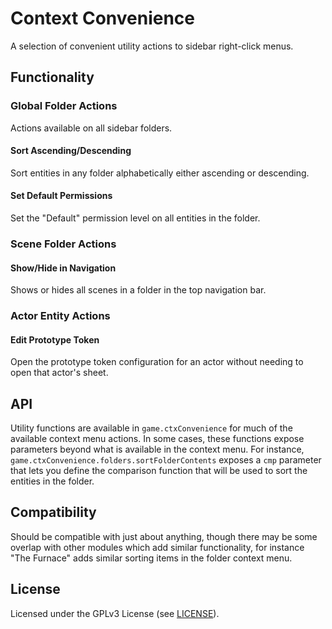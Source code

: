 # Context Convenience

A selection of convenient utility actions to sidebar right-click menus.

## Functionality

### Global Folder Actions

Actions available on all sidebar folders.

#### Sort Ascending/Descending

Sort entities in any folder alphabetically either ascending or descending.

#### Set Default Permissions

Set the "Default" permission level on all entities in the folder.

### Scene Folder Actions

#### Show/Hide in Navigation

Shows or hides all scenes in a folder in the top navigation bar.

### Actor Entity Actions

#### Edit Prototype Token

Open the prototype token configuration for an actor without needing to open that actor's sheet.

## API

Utility functions are available in `game.ctxConvenience` for much of the available context menu actions. In some cases, these functions expose parameters beyond what is available in the context menu. For instance, `game.ctxConvenience.folders.sortFolderContents` exposes a `cmp` parameter that lets you define the comparison function that will be used to sort the entities in the folder.

## Compatibility

Should be compatible with just about anything, though there may be some overlap with other modules which add similar functionality, for instance "The Furnace" adds similar sorting items in the folder context menu.

## License

Licensed under the GPLv3 License (see [LICENSE](LICENSE)).
